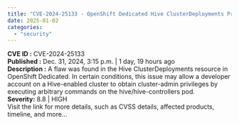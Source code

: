 ```yaml
---
title: "CVE-2024-25133 - OpenShift Dedicated Hive ClusterDeployments Privilege Escalation"
date: 2025-01-02
categories: 
  - "security"
---
```


**CVE ID :** CVE-2024-25133  
**Published :** Dec. 31, 2024, 3:15 p.m. | 1 day, 19 hours ago  
**Description :** A flaw was found in the Hive ClusterDeployments resource in OpenShift Dedicated. In certain conditions, this issue may allow a developer account on a Hive-enabled cluster to obtain cluster-admin privileges by executing arbitrary commands on the hive/hive-controllers pod.  
**Severity:** 8.8 | HIGH  
Visit the link for more details, such as CVSS details, affected products, timeline, and more...
